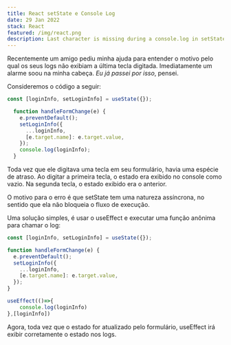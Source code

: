 ```yaml
---
title: React setState e Console Log
date: 29 Jan 2022
stack: React
featured: /img/react.png
description: Last character is missing during a console.log in setState? Here's why.
---
```


Recentemente um amigo pediu minha ajuda para entender o motivo pelo qual os seus logs não exibiam a última tecla digitada. Imediatamente um alarme soou na minha cabeça. *Eu já passei por isso*, pensei.

Consideremos o código a seguir:

```jsx
const [loginInfo, setLoginInfo] = useState({});

  function handleFormChange(e) {
    e.preventDefault();
    setLoginInfo({
      ...loginInfo,
      [e.target.name]: e.target.value,
    });
    console.log(loginInfo);
  }
```

Toda vez que ele digitava uma tecla em seu formulário, havia uma espécie de atraso. Ao digitar a primeira tecla, o estado era exibido no console como vazio. Na segunda tecla, o estado exibido era o anterior.

O motivo para o erro é que setState tem uma natureza assíncrona, no sentido que ela não bloqueia o fluxo de execução.

Uma solução simples, é usar o useEffect e executar uma função anônima para chamar o log:

```jsx
const [loginInfo, setLoginInfo] = useState({});

function handleFormChange(e) {
  e.preventDefault();
  setLoginInfo({
    ...loginInfo,
    [e.target.name]: e.target.value,
  });
}

useEffect(()=>{
	console.log(loginInfo)
},[loginInfo])
```

Agora, toda vez que o estado for atualizado pelo formulário, useEffect irá exibir corretamente o estado nos logs.